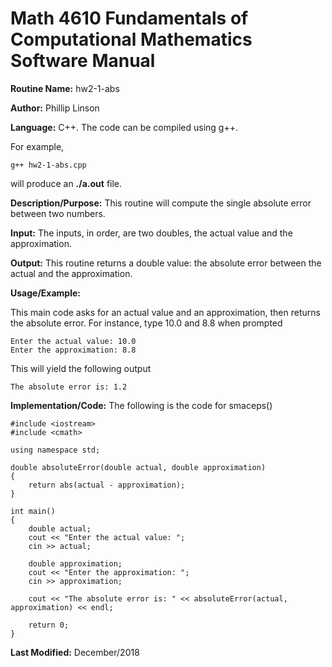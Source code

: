 # Math 4610 Fundamentals of Computational Mathematics Software Manual

**Routine Name:**           hw2-1-abs

**Author:** Phillip Linson

**Language:** C++. The code can be compiled using g++.

For example,

    g++ hw2-1-abs.cpp

will produce an **./a.out** file.

**Description/Purpose:** This routine will compute the single absolute error between two numbers.

**Input:** The inputs, in order, are two doubles, the actual value and the approximation.

**Output:** This routine returns a double value: the absolute error between the actual and the approximation.

**Usage/Example:**

This main code asks for an actual value and an approximation, then returns the absolute error. For instance, type 10.0 and 8.8 when prompted

    Enter the actual value: 10.0
    Enter the approximation: 8.8
    
This will yield the following output

    The absolute error is: 1.2

**Implementation/Code:** The following is the code for smaceps()

    #include <iostream>
    #include <cmath>

    using namespace std;

    double absoluteError(double actual, double approximation)
    {
	    return abs(actual - approximation);
    }

    int main()
    {
	    double actual;
	    cout << "Enter the actual value: ";
	    cin >> actual;

	    double approximation;
	    cout << "Enter the approximation: ";
	    cin >> approximation;

	    cout << "The absolute error is: " << absoluteError(actual, approximation) << endl;

	    return 0;
    }

**Last Modified:** December/2018
